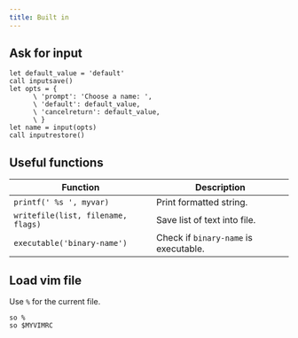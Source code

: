 ```yaml
---
title: Built in
---
```


## Ask for input

```vim
let default_value = 'default'
call inputsave()
let opts = {
      \ 'prompt': 'Choose a name: ',
      \ 'default': default_value,
      \ 'cancelreturn': default_value,
      \ }
let name = input(opts)
call inputrestore()
```

## Useful functions

| Function | Description |
| --- | --- |
| `printf(' %s ', myvar)` | Print formatted string. |
| `writefile(list, filename, flags)` | Save list of text into file. |
| `executable('binary-name')` | Check if `binary-name` is executable. |

## Load vim file

Use `%` for the current file.

```vim
so %
so $MYVIMRC
```
